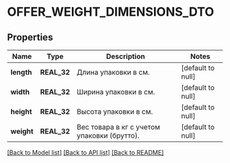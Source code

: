 # OFFER_WEIGHT_DIMENSIONS_DTO

## Properties
Name | Type | Description | Notes
------------ | ------------- | ------------- | -------------
**length** | **REAL_32** | Длина упаковки в см.  | [default to null]
**width** | **REAL_32** | Ширина упаковки в см.  | [default to null]
**height** | **REAL_32** | Высота упаковки в см.  | [default to null]
**weight** | **REAL_32** | Вес товара в кг с учетом упаковки (брутто).  | [default to null]

[[Back to Model list]](../README.md#documentation-for-models) [[Back to API list]](../README.md#documentation-for-api-endpoints) [[Back to README]](../README.md)


